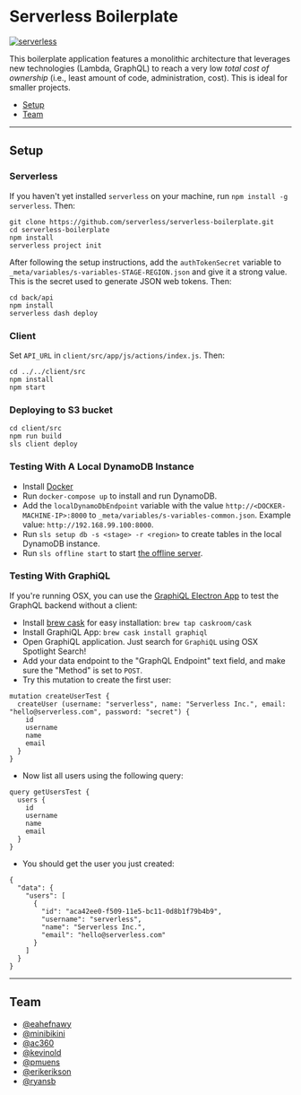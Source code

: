 # Serverless Boilerplate
[![serverless](http://public.serverless.com/badges/v3.svg)](http://www.serverless.com)

This boilerplate application features a monolithic architecture that leverages new technologies (Lambda, GraphQL) to reach a very low *total cost of ownership* (i.e., least amount of code, administration, cost).  This is ideal for smaller projects.

- [Setup](#setup)
- [Team](#team)

---

## Setup

### Serverless
If you haven't yet installed `serverless` on your machine, run `npm install -g serverless`. Then:

```
git clone https://github.com/serverless/serverless-boilerplate.git
cd serverless-boilerplate
npm install
serverless project init
```

After following the setup instructions, add the `authTokenSecret` variable to `_meta/variables/s-variables-STAGE-REGION.json` and give it a strong value. This is the secret used to generate JSON web tokens. Then:

```
cd back/api
npm install
serverless dash deploy
```

### Client
Set `API_URL` in `client/src/app/js/actions/index.js`. Then:

```
cd ../../client/src
npm install
npm start
```

### Deploying to S3 bucket
```
cd client/src
npm run build
sls client deploy
```

### Testing With A Local DynamoDB Instance
- Install [Docker](https://www.docker.com/)
- Run `docker-compose up` to install and run DynamoDB.
- Add the `localDynamoDbEndpoint` variable with the value `http://<DOCKER-MACHINE-IP>:8000` to `_meta/variables/s-variables-common.json`. Example value:  `http://192.168.99.100:8000`.
- Run `sls setup db -s <stage> -r <region>` to create tables in the local DynamoDB instance.
- Run `sls offline start` to start [the offline server](https://github.com/dherault/serverless-offline).

### Testing With GraphiQL
If you're running OSX, you can use the [GraphiQL Electron App](https://github.com/skevy/graphiql-app) to test the GraphQL backend without a client:

- Install [brew cask](https://caskroom.github.io) for easy installation: `brew tap caskroom/cask`
- Install GraphiQL App: `brew cask install graphiql`
- Open GraphiQL application. Just search for `GraphiQL` using OSX Spotlight Search!
- Add your data endpoint to the "GraphQL Endpoint" text field, and make sure the "Method" is set to `POST`.
- Try this mutation to create the first user:


```
mutation createUserTest {
  createUser (username: "serverless", name: "Serverless Inc.", email: "hello@serverless.com", password: "secret") {
    id 
    username 
    name 
    email  
  }
}
```

- Now list all users using the following query:


```
query getUsersTest { 
  users {
    id
    username
    name
    email
  } 
}
```

- You should get the user you just created:


```
{
  "data": {
    "users": [
      {
        "id": "aca42ee0-f509-11e5-bc11-0d8b1f79b4b9",
        "username": "serverless",
        "name": "Serverless Inc.",
        "email": "hello@serverless.com"
      }
    ]
  }
}
```

---

## Team
* [@eahefnawy](https://github.com/eahefnawy)
* [@minibikini](https://github.com/minibikini)
* [@ac360](https://github.com/ac360)
* [@kevinold](https://github.com/kevinold)
* [@pmuens](https://github.com/pmuens)
* [@erikerikson](https://github.com/erikerikson)
* [@ryansb](https://github.com/ryansb)
